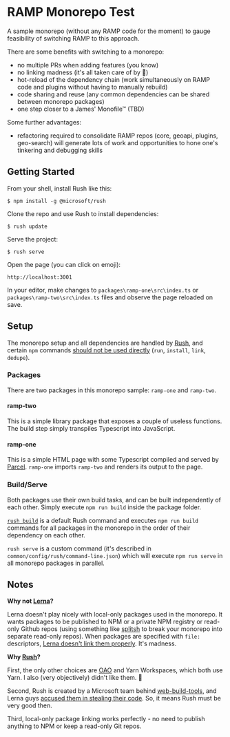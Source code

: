 # RAMP Monorepo Test

A sample monorepo (without any RAMP code for the moment) to gauge feasibility of switching RAMP to this approach.

There are some benefits with switching to a monorepo:

-   no multiple PRs when adding features (you know)
-   no linking madness (it's all taken care of by 🦄)
-   hot-reload of the dependency chain (work simultaneously on RAMP code and plugins without having to manually rebuild)
-   code sharing and reuse (any common dependencies can be shared between monorepo packages)
-   one step closer to a James' Monofile™ (TBD)

Some further advantages:

-   refactoring required to consolidate RAMP repos (core, geoapi, plugins, geo-search) will generate lots of work and opportunities to hone one's tinkering and debugging skills

## Getting Started

From your shell, install Rush like this:

```
$ npm install -g @microsoft/rush
```

Clone the repo and use Rush to install dependencies:

```
$ rush update
```

Serve the project:

```
$ rush serve
```

Open the page (you can click on emoji):

```
http://localhost:3001
```

In your editor, make changes to `packages\ramp-one\src\index.ts` or `packages\ramp-two\src\index.ts` files and observe the page reloaded on save.

## Setup

The monorepo setup and all dependencies are handled by [Rush](https://rushjs.io), and certain `npm` commands [should not be used directly](https://rushjs.io/pages/developer/new_developer/#1-avoid-certain-commands-in-a-rush-repo) (`run`, `install`, `link`, `dedupe`).

### Packages

There are two packages in this monorepo sample: `ramp-one` and `ramp-two`.

#### ramp-two

This is a simple library package that exposes a couple of useless functions. The build step simply transpiles Typescript into JavaScript.

#### ramp-one

This is a simple HTML page with some Typescript compiled and served by [Parcel](https://parceljs.org). `ramp-one` imports `ramp-two` and renders its output to the page.

### Build/Serve

Both packages use their own build tasks, and can be built independently of each other. Simply execute `npm run build` inside the package folder.

[`rush build`](https://rushjs.io/pages/commands/rush_build/) is a default Rush command and executes `npm run build` commands for all packages in the monorepo in the order of their dependency on each other.

`rush serve` is a custom command (it's described in `common/config/rush/command-line.json`) which will execute `npm run serve` in all monorepo packages in parallel.

## Notes

**Why not [Lerna](https://github.com/lerna/lerna)?**

Lerna doesn't play nicely with local-only packages used in the monorepo. It wants packages to be published to NPM or a private NPM registry or read-only Github repos (using something like [splitsh](https://github.com/splitsh/lite) to break your monorepo into separate read-only repos). When packages are specified with `file:` descriptors, [Lerna doesn't link them properly](https://github.com/lerna/lerna/issues/1679). It's madness.

**Why [Rush](https://rushjs.io)?**

First, the only other choices are [OAO](https://github.com/guigrpa/oao) and Yarn Workspaces, which both use Yarn. I also (very objectively) didn't like them. 🤪

Second, Rush is created by a Microsoft team behind [web-build-tools](https://github.com/microsoft/web-build-tools), and Lerna guys [accused them in stealing their code](https://github.com/microsoft/web-build-tools/issues/673). So, it means Rush must be very good then.

Third, local-only package linking works perfectly - no need to publish anything to NPM or keep a read-only Git repos.
